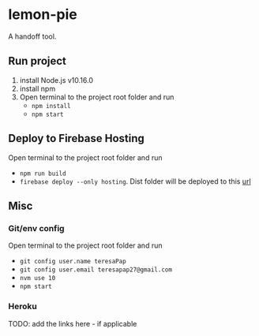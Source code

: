 # lemon-pie

A handoff tool. 

## Run project 
1. install Node.js v10.16.0
2. install npm
3. Open terminal to the project root folder and run 
	- `npm install`
	- `npm start`

## Deploy to Firebase Hosting 
Open terminal to the project root folder and run 
- `npm run build`
- `firebase deploy --only hosting`. Dist folder will be deployed to this [url](https://lemonpie-f5dba.firebaseapp.com)

## Misc

### Git/env config
Open terminal to the project root folder and run 
- `git config user.name teresaPap`
- `git config user.email teresapap27@gmail.com`
- `nvm use 10` 
- `npm start`

### Heroku 
TODO: add the links here - if applicable 